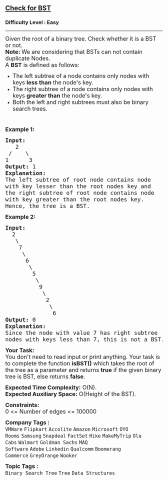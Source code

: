 <h2><a href="https://practice.geeksforgeeks.org/problems/check-for-bst/1?page=1&sortBy=submissions">Check for BST</a></h2><h3>Difficulty Level : Easy</h3><hr><div class="problems_problem_content__Xm_eO"><p><span style="font-size:18px">Given the root of a&nbsp;binary tree. Check whether it is a BST or not.<br>
<strong>Note: </strong>We are considering that BSTs can not contain duplicate Nodes.</span><br>
<span style="font-size:18px">A&nbsp;<strong>BST</strong>&nbsp;is defined as follows:</span></p>

<ul>
	<li>
	<div><span style="font-size:18px">The left subtree of a node contains only nodes with keys <strong>less than</strong> the node's key.</span></div>
	</li>
	<li>
	<div><span style="font-size:18px">The right subtree of a node contains only nodes with keys <strong>greater than</strong> the node's key.</span></div>
	</li>
	<li>
	<div><span style="font-size:18px">Both the left and right subtrees must also be binary search trees.</span></div>
	</li>
</ul>

<p>&nbsp;</p>

<p><span style="font-size:18px"><strong>Example 1:</strong></span></p>

<pre><span style="font-size:18px"><strong>Input:
</strong>&nbsp; &nbsp;2
 /&nbsp; &nbsp; \
1&nbsp; &nbsp; &nbsp; 3
<strong>Output: </strong>1 
<strong>Explanation: </strong></span>
<span style="font-size:18px">The left subtree of root node contains node
with key lesser than the root nodes key and 
the right subtree of root node contains node 
with key greater than the root nodes key.
Hence, the tree is a BST.</span>
</pre>

<p><span style="font-size:18px"><strong>Example 2:</strong></span></p>

<pre><span style="font-size:18px"><strong>Input:
</strong>  2
&nbsp;  \
&nbsp;   7
&nbsp;    \
&nbsp;     6
&nbsp;      \
&nbsp;       5
&nbsp;        \
&nbsp;         9
&nbsp;          \
&nbsp;           2
&nbsp;            \
&nbsp;             6
<strong>Output: </strong>0 
<strong>Explanation: </strong>
Since the node with value 7 has right subtree 
nodes with keys less than 7, this is not a BST.
</span></pre>

<p><span style="font-size:18px"><strong>Your Task:</strong><br>
You don't need to read input or print anything. Your task is to complete the function&nbsp;</span><span style="font-size:18px"><strong>isBST()</strong> which takes the root of the tree as a parameter and returns <strong>true</strong>&nbsp;if the given binary tree is BST, else returns <strong>false</strong>.&nbsp;</span></p>

<p><span style="font-size:18px"><strong>Expected Time Complexity:</strong>&nbsp;O(N).<br>
<strong>Expected Auxiliary Space:</strong>&nbsp;O(Height of the BST).</span></p>

<p><span style="font-size:18px"><strong>Constraints:</strong><br>
0 &lt;= Number of edges &lt;= 100000</span></p>
</div><p><span style=font-size:18px><strong>Company Tags : </strong><br><code>VMWare</code>&nbsp;<code>Flipkart</code>&nbsp;<code>Accolite</code>&nbsp;<code>Amazon</code>&nbsp;<code>Microsoft</code>&nbsp;<code>OYO Rooms</code>&nbsp;<code>Samsung</code>&nbsp;<code>Snapdeal</code>&nbsp;<code>FactSet</code>&nbsp;<code>Hike</code>&nbsp;<code>MakeMyTrip</code>&nbsp;<code>Ola Cabs</code>&nbsp;<code>Walmart</code>&nbsp;<code>Goldman Sachs</code>&nbsp;<code>MAQ Software</code>&nbsp;<code>Adobe</code>&nbsp;<code>Linkedin</code>&nbsp;<code>Qualcomm</code>&nbsp;<code>Boomerang Commerce</code>&nbsp;<code>GreyOrange</code>&nbsp;<code>Wooker</code>&nbsp;<br><p><span style=font-size:18px><strong>Topic Tags : </strong><br><code>Binary Search Tree</code>&nbsp;<code>Tree</code>&nbsp;<code>Data Structures</code>&nbsp;